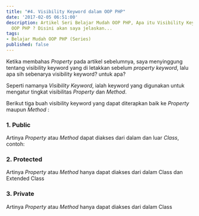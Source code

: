 ```yaml
---
title: "#4. Visibility Keyword dalam OOP PHP"
date: '2017-02-05 06:51:00'
description: Artikel Seri Belajar Mudah OOP PHP, Apa itu Visibility Keyword dalam
  OOP PHP ? Disini akan saya jelaskan...
tags:
- Belajar Mudah OOP PHP (Series)
published: false
---
```


Ketika membahas *Property* pada artikel sebelumnya, saya menyinggung tentang visibility keyword yang di letakkan sebelum *property keyword*, lalu apa sih sebenarya visibility keyword? untuk apa?

Seperti namanya *Visibility Keyword*, ialah keyword yang digunakan untuk mengatur tingkat visibilitas *Property* dan *Method*.

Berikut tiga buah visibility keyword yang dapat diterapkan baik ke *Property* maupun *Method* :

### 1. Public 
Artinya *Property* atau *Method* dapat diakses dari dalam dan luar *Class*, contoh:

### 2. Protected
Artinya *Property* atau *Method* hanya dapat diakses dari dalam Class dan Extended Class

### 3. Private
Artinya *Property* atau *Method* hanya dapat diakses dari dalam Class